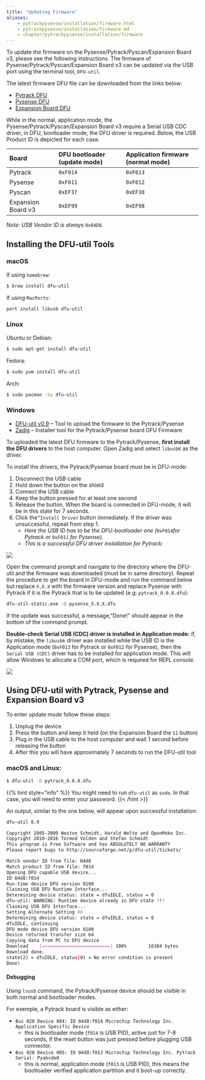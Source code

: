 ```yaml
---
title: "Updating Firmware"
aliases:
    - pytrackpysense/installation/firmware.html
    - pytrackpysense/installation/firmware.md
    - chapter/pytrackpysense/installation/firmware
---
```

To update the firmware on the Pysense/Pytrack/Pyscan/Expansion Board v3, please see the following instructions. The firmware of Pysense/Pytrack/Pyscan/Expansion Board v3 can be updated via the USB port using the terminal tool, `DFU-util`.

The latest firmware DFU file can be downloaded from the links below:

* [Pytrack DFU](https://software.pycom.io/findupgrade?key=pytrack.dfu&type=all&redirect=true)
* [Pysense DFU](https://software.pycom.io/findupgrade?key=pysense.dfu&type=all&redirect=true)
* [Expansion Board DFU](https://software.pycom.io/findupgrade?key=expansion3.dfu&type=all&redirect=true)

While in the normal, application mode, the Pysense/Pytrack/Pyscan/Expansion Board v3 require a Serial USB CDC driver, in DFU, bootloader mode, the DFU driver is required. Below, the USB Product ID is depicted for each case.

| Board | DFU bootloader (update mode) | Application firmware (normal mode) |
| :--- | :--- | :--- |
| Pytrack | `0xF014` | `0xF013` |
| Pysense | `0xF011` | `0xF012` |
| Pyscan | `0xEF37` | `0xEF38` |
| Expansion Board v3 | `0xEF99` | `0xEF98` |

_Note: USB Vendor ID is always_ `0x04D8`_._

## Installing the DFU-util Tools

### macOS

If using `homebrew`:

```bash
$ brew install dfu-util
```

If using `MacPorts`:

```bash
port install libusb dfu-util
```

### Linux

Ubuntu or Debian:

```bash
$ sudo apt-get install dfu-util
```

Fedora:

```bash
$ sudo yum install dfu-util
```

Arch:

```bash
$ sudo pacman -Sy dfu-util
```

### Windows

* [DFU-util v0.9](http://dfu-util.sourceforge.net/releases/dfu-util-0.9-win64.zip) – Tool to upload the firmware to the Pytrack/Pysense
* [Zadig](http://zadig.akeo.ie/) – Installer tool for the Pytrack/Pysense board DFU Firmware

To uploaded the latest DFU firmware to the Pytrack/Pysense, **first install the DFU drivers** to the host computer. Open Zadig and select `libusbK` as the driver.

To install the drivers, the Pytrack/Pysense board must be in DFU-mode:

1. Disconnect the USB cable
2. Hold down the button on the shield
3. Connect the USB cable
4. Keep the button pressed for at least one second
5. Release the button. When the board is connected in DFU-mode, it will be in this state for 7 seconds.
6. Click the`“Install Driver` button immediately. If the driver was unsuccessful, repeat from step 1.
   * _Here the USB ID has to be the DFU-bootloader one (_`0xF014`_for Pytrack or_ `0xF011` _for Pysense)._
   * _This is a successful DFU driver installation for Pytrack:_

![](/gitbook/assets/pytrack_dfu_mode_zadig.png)

Open the command prompt and navigate to the directory where the DFU-util and the firmware was downloaded (must be in same directory). Repeat the procedure to get the board in DFU-mode and run the command below but replace `X.X.X` with the firmware version and replace Pysense with Pytrack if it is the Pytrack that is to be updated (e.g: `pytrack_0.0.8.dfu`):

```bash
dfu-util-static.exe -D pysense_X.X.X.dfu
```

If the update was successful, a message,"Done!" should appear in the bottom of the command prompt.

**Double-check Serial USB (CDC) driver is installed in Application mode:** if, by mistake, the `libusbk` driver was installed while the USB ID is the Application mode (`0xF013` for Pytrack or `0xF012` for Pysense), then the `Serial USB (CDC)` driver has to be installed for application mode. This will allow Windows to allocate a COM port, which is required for REPL console.

![](/gitbook/assets/pytrack_app_mode_zadig.png)

## Using DFU-util with Pytrack, Pysense and Expansion Board v3

To enter update mode follow these steps:

1. Unplug the device
2. Press the button and keep it held (on the Expansion Board the `S1` button)
3. Plug in the USB cable to the host computer and wait 1 second before releasing the button
4. After this you will have approximately 7 seconds to run the DFU-util tool

### macOS and Linux:

```bash
$ dfu-util -D pytrack_0.0.8.dfu
```

{{% hint style="info" %}}
You might need to run `dfu-util` as `sudo`. In that case, you will need to enter your password.
{{< /hint >}}

An output, similar to the one below, will appear upon successful installation:

```bash
dfu-util 0.9

Copyright 2005-2009 Weston Schmidt, Harald Welte and OpenMoko Inc.
Copyright 2010-2016 Tormod Volden and Stefan Schmidt
This program is Free Software and has ABSOLUTELY NO WARRANTY
Please report bugs to http://sourceforge.net/p/dfu-util/tickets/

Match vendor ID from file: 04d8
Match product ID from file: f014
Opening DFU capable USB device...
ID 04d8:f014
Run-time device DFU version 0100
Claiming USB DFU Runtime Interface...
Determining device status: state = dfuIDLE, status = 0
dfu-util: WARNING: Runtime device already in DFU state ?!?
Claiming USB DFU Interface...
Setting Alternate Setting #0 ...
Determining device status: state = dfuIDLE, status = 0
dfuIDLE, continuing
DFU mode device DFU version 0100
Device returned transfer size 64
Copying data from PC to DFU device
Download    [=========================] 100%        16384 bytes
Download done.
state(2) = dfuIDLE, status(0) = No error condition is present
Done!
```

#### Debugging

Using `lsusb` command, the Pytrack/Pysense device should be visible in both normal and bootloader modes.

For exemple, a Pytrack board is visible as either:

* `Bus 020 Device 004: ID 04d8:f014 Microchip Technology Inc. Application Specific Device`
  * this is bootloader mode (`f014` is USB PID), active just for 7-8 seconds, if the reset button was just  pressed before plugging USB connector.
* `Bus 020 Device 005: ID 04d8:f013 Microchip Technology Inc. Pytrack Serial: Pyabcde0`
  * this is normal, application mode (`f013` is USB PID), this means the bootloader verified application partition and it boot-up correctly.

